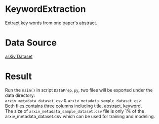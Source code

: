 # KeywordExtraction

Extract key words from one paper's abstract. 

# Data Source 

[arXiv Dataset](https://www.kaggle.com/Cornell-University/arxiv)

# Result

Run the `main()` in script `DataPrep.py`, two files will be exported under the data directory:  
`arxiv_metadata_dataset.csv` & `arxiv_metadata_sample_dataset.csv`.  
Both files contains three columns including title, abstract, keyword.  
The size of `arxiv_metadata_sample_dataset.csv` file is only 1% of the arxiv_metadata_dataset.csv which can be used for training and modeling. 

